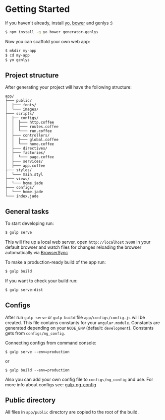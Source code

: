 # Getting Started

If you haven't already, install [yo](https://github.com/yeoman/yo), [bower](http://bower.io/) and genlys :)

```sh
$ npm install -g yo bower generator-genlys
```

Now you can scaffold your own web app:

```sh
$ mkdir my-app
$ cd my-app
$ yo genlys
```

## Project structure
After generating your project will have the following structure:

```
app/
├─── public/
│  ├─── fonts/
│  └─── images/
├─── scripts/
│  ├── configs/
│  │  ├─── http.coffee
│  │  ├─── routes.coffee
│  │  └─── run.coffee
│  ├─── controllers/
│  │  ├─── global.coffee
│  │  └─── home.coffee
│  ├─── directives/
│  ├─── factories/
│  │  └─── page.coffee
│  ├─── services/
│  ├─── app.coffee
├─── styles/
│  └─── main.styl
├─── views/
│  └─── home.jade
├─── configs/
│  └─── home.jade
└─── index.jade
```


## General tasks
To start developing run:

```sh
$ gulp serve
```

This will fire up a local web server, open `http://localhost:9000` in your default browser and watch files for changes reloading the browser automatically via [BrowserSync](http://www.browsersync.io/)


To make a production-ready build of the app run:

```sh
$ gulp build
```

If you want to check your build run:

```sh
$ gulp serve:dist
```

## Configs
After run `gulp serve` or `gulp build` file `app/configs/config.js` will be created. This file contains constants for your `angular.module`.
Constants are generated depending on your `NODE_ENV` (default: `development`). Constants gets from `configs/ng_config`.

Connecting configs from command console:

```
$ gulp serve --env=production
```

or

```
$ gulp build --env=production
```

Also you can add your own config file to `configs/ng_config` and use. For more info about configs see: [gulp-ng-config](https://www.npmjs.com/package/gulp-ng-config)

## Public directory

All files in `app/public` directory are copied to the root of the build.
